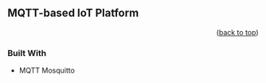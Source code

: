 <!-- ABOUT THE PROJECT -->
## MQTT-based IoT Platform

<p align="right">(<a href="#readme-top">back to top</a>)</p>



### Built With

* MQTT Mosquitto
